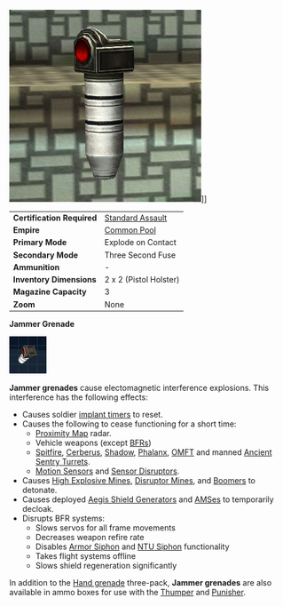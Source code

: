 ![](../images/Jammer_grenade.jpg "fig:Jammer_grenade.jpg")\]\]

|                            |                                                           |
| -------------------------- | --------------------------------------------------------- |
| **Certification Required** | [Standard Assault](../certifications/Standard_Assault.md) |
| **Empire**                 | [Common Pool](../terminology/Common_Pool.md)              |
| **Primary Mode**           | Explode on Contact                                        |
| **Secondary Mode**         | Three Second Fuse                                         |
| **Ammunition**             | \-                                                        |
| **Inventory Dimensions**   | 2 x 2 (Pistol Holster)                                    |
| **Magazine Capacity**      | 3                                                         |
| **Zoom**                   | None                                                      |

**Jammer Grenade**

![Image:Jammer-Hand-grenade-Icon.jpg](../images/Jammer-Hand-grenade-Icon.jpg "Image:Jammer-Hand-grenade-Icon.jpg")

**Jammer grenades** cause electomagnetic interference explosions. This
interference has the following effects:

- Causes soldier [implant timers](../implants/Implants.md) to reset.
- Causes the following to cease functioning for a short time:
  - [Proximity Map](../terminology/Proximity_Map.md) radar.
  - Vehicle weapons (except [BFRs](../vehicles/BattleFrame_Robotics.md))
  - [Spitfire](Adaptive_Construction_Engine.md#spitfire-turret),
    [Cerberus](Cerberus_Turret.md), [Shadow](Shadow_Turret.md),
    [Phalanx](../items/Phalanx.md), [OMFT](One-Manned_Field_Turret.md) and
    manned [Ancient Sentry Turrets](../items/Ancient_Sentry_Turret.md).
  - [Motion Sensors](Adaptive_Construction_Engine.md#motion-sensor-alarm) and
    [Sensor Disruptors](../items/Sensor_Disruptor.md).
- Causes
  [High Explosive Mines](Adaptive_Construction_Engine.md#high-explosive-mine),
  [Disruptor Mines](Disruptor_Mine.md), and
  [Boomers](Adaptive_Construction_Engine.md#remote-detonated-charge-boomer) to
  detonate.
- Causes deployed [Aegis Shield Generators](Aegis_Shield_Generator.md) and
  [AMSes](../vehicles/Advanced_Mobile_Station.md) to temporarily decloak.
- Disrupts BFR systems:
  - Slows servos for all frame movements
  - Decreases weapon refire rate
  - Disables [Armor Siphon](Armor_Siphon.md) and [NTU Siphon](NTU_Siphon.md)
    functionality
  - Takes flight systems offline
  - Slows shield regeneration significantly

In addition to the [Hand grenade](Hand_grenade.md) three-pack, **Jammer
grenades** are also available in ammo boxes for use with the
[Thumper](Thumper.md) and [Punisher](Punisher.md).





